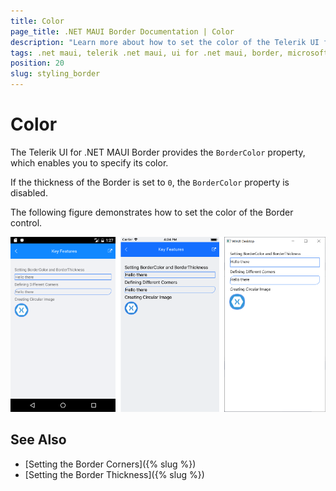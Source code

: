 ```yaml
---
title: Color
page_title: .NET MAUI Border Documentation | Color
description: "Learn more about how to set the color of the Telerik UI for .NET MAUI Barcode control."
tags: .net maui, telerik .net maui, ui for .net maui, border, microsoft .net maui
position: 20
slug: styling_border
---
```


# Color

The Telerik UI for .NET MAUI Border provides the `BorderColor` property, which enables you to specify its color.

If the thickness of the Border is set to `0`, the `BorderColor` property is disabled.

The following figure demonstrates how to set the color of the Border control.  

![Border Key Features Example](images/border-key-features.png)

## See Also

- [Setting the Border Corners]({% slug %})
- [Setting the Border Thickness]({% slug %})
